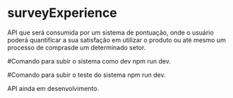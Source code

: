 ﻿# surveyExperience

API que será consumida por um sistema de pontuação, onde o usuário poderá quantificar a sua satisfação em utilizar o produto ou até mesmo um processo de comprasde um determinado setor.

#Comando para subir o sistema como dev
npm run dev.

#Comando para subir o teste do sistema
npm run dev.

API ainda em desenvolvimento.



